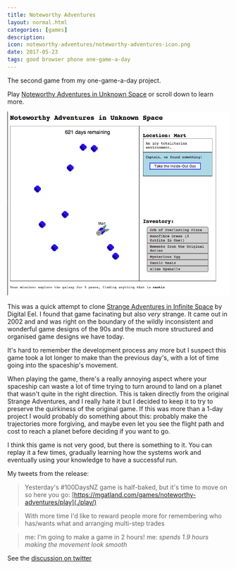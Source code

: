 ```yaml
---
title: Noteworthy Adventures
layout: normal.html
categories: [games]
description:
icon: noteworthy-adventures/noteworthy-adventures-icon.png
date: 2017-05-23
tags: good browser phone one-game-a-day
---
```


The second game from my one-game-a-day project.

Play [Noteworthy Adventures in Unknown Space](./play/) or scroll down to learn more.

![Noteworthy Adventures screenshot](./noteworthy-adventures.png)

This was a quick attempt to clone [Strange Adventures in Infinite Space](http://digital-eel.com/sais/) by Digital Eel. I found that game facinating but also _very_ strange. It came out in 2002 and and was right on the boundary of the wildly inconsistent and wonderful game designs of the 90s and the much more structured and organised game designs we have today.

It's hard to remember the development process any more but I suspect this game took a lot longer to make than the previous day's, with a lot of time going into the spaceship's movement.

When playing the game, there's a really annoying aspect where your spaceship can waste a lot of time trying to turn around to land on a planet that wasn't quite in the right direction. This is taken directly from the original Strange Adventures, and I really hate it but I decided to keep it to try to preserve the quirkiness of the original game. If this was more than a 1-day project I would probably do something about this: probably make the trajectories more forgiving, and maybe even let you see the flight path and cost to reach a planet before deciding if you want to go.

I think this game is not very good, but there is something to it. You can replay it a few times, gradually learning how the systems work and eventually using your knowledge to have a successful run.

My tweets from the release:
> Yesterday's #100DaysNZ game is half-baked, but it's time to move on so here you go: [https://mgatland.com/games/noteworthy-adventures/play](./play/)

> With more time I'd like to reward people more for remembering who has/wants what and arranging multi-step trades

> me: I'm going to make a game in 2 hours!
> me: *spends 1.9 hours making the movement look smooth*

See the [discussion on twitter](https://twitter.com/mgatland/status/867154785597767681)
